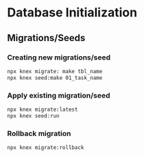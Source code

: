 # Database Initialization

## Migrations/Seeds

### Creating new migrations/seed

```bash
npx knex migrate: make tbl_name
npx knex seed:make 01_task_name

```

### Apply existing migration/seed

```bash
npx knex migrate:latest
npx knex seed:run

```

### Rollback migration

```bash
npx knex migrate:rollback

```
